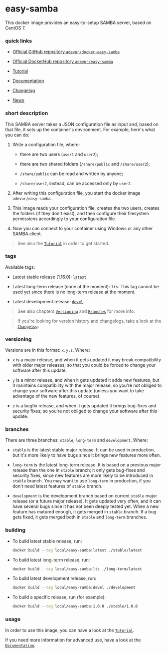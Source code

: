 # easy-samba
This docker image provides an easy-to-setup SAMBA server, based on CentOS 7.

### quick links
- [Official GitHub repository `adevur/docker-easy-samba`](https://github.com/adevur/docker-easy-samba)

- [Official DockerHub repository `adevur/easy-samba`](https://hub.docker.com/r/adevur/easy-samba)

- [Tutorial](https://github.com/adevur/docker-easy-samba/blob/master/docs/TUTORIAL.md)

- [Documentation](https://github.com/adevur/docker-easy-samba/blob/master/docs/DOCUMENTATION.md)

- [Changelog](https://github.com/adevur/docker-easy-samba/blob/master/docs/CHANGELOG.md)

- [News](https://github.com/adevur/docker-easy-samba/blob/master/NEWS.md)

### short description
This SAMBA server takes a JSON configuration file as input and, based on that file, it sets up the container's environment. For example, here's what you can do:

1) Write a configuration file, where:

    - there are two users (`user1` and `user2`);

    - there are two shared folders (`/share/public` and `/share/user2`);

    - `/share/public` can be read and written by anyone;

    - `/share/user2`, instead, can be accessed only by `user2`.

2) After writing this configuration file, you start the docker image `adevur/easy-samba`.

3) This image reads your configuration file, creates the two users, creates the folders (if they don't exist), and then configure their filesystem permissions accordingly to your configuration file.

4) Now you can connect to your container using Windows or any other SAMBA client.

> See also the [`Tutorial`](https://github.com/adevur/docker-easy-samba/blob/master/docs/TUTORIAL.md) in order to get started.

### tags
Available tags:

- Latest stable release (1.16.0): [`latest`](https://github.com/adevur/docker-easy-samba/blob/master/stable/latest/Dockerfile).

- Latest long-term release (none at the moment): `lts`. This tag cannot be used yet since there is no long-term release at the moment.

- Latest development release: [`devel`](https://github.com/adevur/docker-easy-samba/blob/master/development/Dockerfile).

> See also chapters [`Versioning`](https://github.com/adevur/docker-easy-samba/blob/master/README.md#versioning)
and [`Branches`](https://github.com/adevur/docker-easy-samba/blob/master/README.md#branches) for more info.

> If you're looking for version history and changelogs, take a look at the [`Changelog`](https://github.com/adevur/docker-easy-samba/blob/master/docs/CHANGELOG.md).

### versioning
Versions are in this format: `x.y.z`. Where:

- `x` is a major release, and when it gets updated it may break compatibility with older major releases; so that you could be forced to change your software after this update.

- `y` is a minor release, and when it gets updated it adds new features, but it maintains compatibility with the major release; so you're not obliged to change your software after this update (unless you want to take advantage of the new features, of course).

- `z` is a bugfix release, and when it gets updated it brings bug-fixes and security fixes; so you're not obliged to change your software after this update.

### branches
There are three branches: `stable`, `long-term` and `development`. Where:

- `stable` is the latest stable major release. It can be used in production, but it's more likely to have bugs since it brings new features more often.

- `long-term` is the latest long-term release. It is based on a previous major release than the one in `stable` branch; it only gets bug-fixes and security fixes, since new features are more likely to be introduced in `stable` branch. You may want to use `long-term` in production, if you don't need latest features of `stable` branch.

- `development` is the development branch based on current `stable` major release (or a future major release). It gets updated very often, and it can have several bugs since it has not been deeply tested yet. When a new feature has matured enough, it gets merged in `stable` branch. If a bug gets fixed, it gets merged both in `stable` and `long-term` branches.

### building
- To build latest stable release, run:
  ```sh
  docker build --tag local/easy-samba:latest ./stable/latest
  ```

- To build latest long-term release, run:
  ```sh
  docker build --tag local/easy-samba:lts ./long-term/latest
  ```

- To build latest development release, run:
  ```sh
  docker build --tag local/easy-samba:devel ./development
  ```

- To build a specific release, run (for example):
  ```sh
  docker build --tag local/easy-samba:1.0.0 ./stable/1.0.0
  ```

### usage
In order to use this image, you can have a look at the [`Tutorial`](https://github.com/adevur/docker-easy-samba/blob/master/docs/TUTORIAL.md).

If you need more information for advanced use, have a look at the [`Documentation`](https://github.com/adevur/docker-easy-samba/blob/master/docs/DOCUMENTATION.md).

